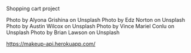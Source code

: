 Shopping cart project

Photo by Alyona Grishina on Unsplash
Photo by Edz Norton on Unsplash
Photo by Austin Wilcox on Unsplash
Photo by Vince Mariel Conlu on Unsplash
Photo by Brian Lawson on Unsplash

https://makeup-api.herokuapp.com/
